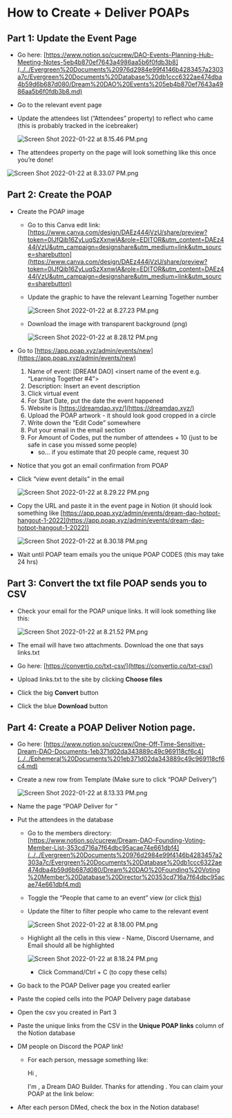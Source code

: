 # How to Create + Deliver POAPs

## Part 1: Update the Event Page

- Go here: [https://www.notion.so/cucrew/DAO-Events-Planning-Hub-Meeting-Notes-5eb4b870ef7643a4986aa5b6f0fdb3b8](../../Evergreen%20Documents%20976d2984e99f4146b4283457a2303a7c/Evergreen%20Documents%20Database%20db1ccc6322ae474dba4b59d6b687d080/Dream%20DAO%20Events%205eb4b870ef7643a4986aa5b6f0fdb3b8.md)
- Go to the relevant event page
- Update the attendees list (”Attendees” property) to reflect who came (this is probably tracked in the icebreaker)
    
    ![Screen Shot 2022-01-22 at 8.15.46 PM.png](How%20to%20Create%20+%20Deliver%20POAPs%208caa926f2724413c802479c6a5316288/Screen_Shot_2022-01-22_at_8.15.46_PM.png)
    
- The attendees property on the page will look something like this once you’re done!

![Screen Shot 2022-01-22 at 8.33.07 PM.png](How%20to%20Create%20+%20Deliver%20POAPs%208caa926f2724413c802479c6a5316288/Screen_Shot_2022-01-22_at_8.33.07_PM.png)

## Part 2: Create the POAP

- Create the POAP image
    - Go to this Canva edit link: [https://www.canva.com/design/DAEz444jVzU/share/preview?token=0IJfQib16ZyLuqSzXxnwlA&role=EDITOR&utm_content=DAEz444jVzU&utm_campaign=designshare&utm_medium=link&utm_source=sharebutton](https://www.canva.com/design/DAEz444jVzU/share/preview?token=0IJfQib16ZyLuqSzXxnwlA&role=EDITOR&utm_content=DAEz444jVzU&utm_campaign=designshare&utm_medium=link&utm_source=sharebutton)
    - Update the graphic to have the relevant Learning Together number
        
        ![Screen Shot 2022-01-22 at 8.27.23 PM.png](How%20to%20Create%20+%20Deliver%20POAPs%208caa926f2724413c802479c6a5316288/Screen_Shot_2022-01-22_at_8.27.23_PM.png)
        
    - Download the image with transparent background (png)
        
        ![Screen Shot 2022-01-22 at 8.28.12 PM.png](How%20to%20Create%20+%20Deliver%20POAPs%208caa926f2724413c802479c6a5316288/Screen_Shot_2022-01-22_at_8.28.12_PM.png)
        
- Go to [https://app.poap.xyz/admin/events/new](https://app.poap.xyz/admin/events/new)
    1. Name of event: [DREAM DAO] <insert name of the event e.g. “Learning Together #4”>
    2. Description: Insert an event description
    3. Click virtual event
    4. For Start Date, put the date the event happened
    5. Website is [https://dreamdao.xyz/](https://dreamdao.xyz/)
    6. Upload the POAP artwork - it should look good cropped in a circle
    7. Write down the “Edit Code” somewhere
    8. Put your email in the email section
    9. For Amount of Codes, put the number of attendees + 10 (just to be safe in case you missed some people)
        - so... if you estimate that 20 people came, request 30
- Notice that you got an email confirmation from POAP
- Click “view event details” in the email
    
    ![Screen Shot 2022-01-22 at 8.29.22 PM.png](How%20to%20Create%20+%20Deliver%20POAPs%208caa926f2724413c802479c6a5316288/Screen_Shot_2022-01-22_at_8.29.22_PM.png)
    
- Copy the URL and paste it in the event page in Notion (it should look something like [https://app.poap.xyz/admin/events/dream-dao-hotpot-hangout-1-2022](https://app.poap.xyz/admin/events/dream-dao-hotpot-hangout-1-2022))
    
    ![Screen Shot 2022-01-22 at 8.30.18 PM.png](How%20to%20Create%20+%20Deliver%20POAPs%208caa926f2724413c802479c6a5316288/Screen_Shot_2022-01-22_at_8.30.18_PM.png)
    
- Wait until POAP team emails you the unique POAP CODES (this may take 24 hrs)

## Part 3: Convert the txt file POAP sends you to CSV

- Check your email for the POAP unique links. It will look something like this:
    
    ![Screen Shot 2022-01-22 at 8.21.52 PM.png](How%20to%20Create%20+%20Deliver%20POAPs%208caa926f2724413c802479c6a5316288/Screen_Shot_2022-01-22_at_8.21.52_PM.png)
    
- The email will have two attachments. Download the one that says links.txt
- Go here: [https://convertio.co/txt-csv/](https://convertio.co/txt-csv/)
- Upload links.txt to the site by clicking **Choose files**
- Click the big **Convert** button
- Click the blue **Download** button

## Part 4: Create a POAP Deliver Notion page.

- Go here: [https://www.notion.so/cucrew/One-Off-Time-Sensitive-Dream-DAO-Documents-1eb371d02da343889c49c969118cf6c4](../../Ephemeral%20Documents%201eb371d02da343889c49c969118cf6c4.md)
- Create a new row from Template (Make sure to click “POAP Delivery”)
    
    ![Screen Shot 2022-01-22 at 8.13.33 PM.png](How%20to%20Create%20+%20Deliver%20POAPs%208caa926f2724413c802479c6a5316288/Screen_Shot_2022-01-22_at_8.13.33_PM.png)
    
- Name the page “POAP Deliver for <Insert Event Name>”
- Put the attendees in the database
    - Go to the members directory: [https://www.notion.so/cucrew/Dream-DAO-Founding-Voting-Member-List-353cd716a7f64dbc95acae74e661dbf4](../../Evergreen%20Documents%20976d2984e99f4146b4283457a2303a7c/Evergreen%20Documents%20Database%20db1ccc6322ae474dba4b59d6b687d080/Dream%20DAO%20Founding%20Voting%20Member%20Database%20Director%20353cd716a7f64dbc95acae74e661dbf4.md)
    - Toggle the “People that came to an event” view (or click [this](../../Evergreen%20Documents%20976d2984e99f4146b4283457a2303a7c/Evergreen%20Documents%20Database%20db1ccc6322ae474dba4b59d6b687d080/Dream%20DAO%20Founding%20Voting%20Member%20Database%20Director%20353cd716a7f64dbc95acae74e661dbf4/%5Bold%5D%20Dream%20DAO%20Founding%20Voting%20Member%20List%203f9caac307fa492e8c0a1a2b82ee86c2.md))
    - Update the filter to filter people who came to the relevant event
        
        ![Screen Shot 2022-01-22 at 8.18.00 PM.png](How%20to%20Create%20+%20Deliver%20POAPs%208caa926f2724413c802479c6a5316288/Screen_Shot_2022-01-22_at_8.18.00_PM.png)
        
    - Highlight all the cells in this view - Name, Discord Username, and Email should all be highlighted
        
        ![Screen Shot 2022-01-22 at 8.18.24 PM.png](How%20to%20Create%20+%20Deliver%20POAPs%208caa926f2724413c802479c6a5316288/Screen_Shot_2022-01-22_at_8.18.24_PM.png)
        
        - Click Command/Ctrl + C (to copy these cells)
- Go back to the POAP Deliver page you created earlier
- Paste the copied cells into the POAP Delivery page database
- Open the csv you created in Part 3
- Paste the unique links from the CSV in the **Unique POAP links** column of the Notion database
- DM people on Discord the POAP link!
    - For each person, message something like:
        
        Hi <name>,
        
        I'm <your name>, a Dream DAO Builder. Thanks for attending <insert event name>. You can claim your POAP at the link below:
        
        <insert unique POAP link>
        
- After each person DMed, check the box in the Notion database!
